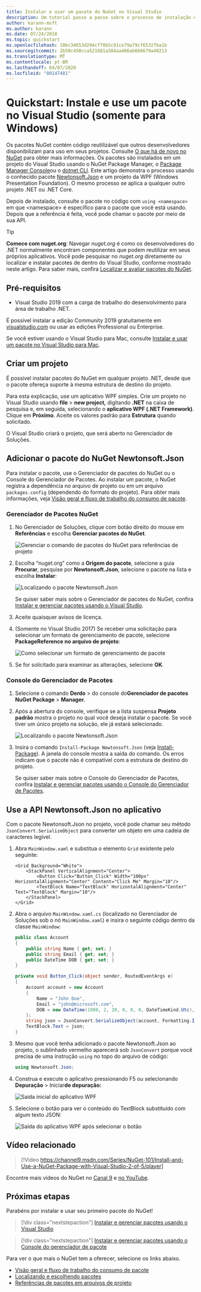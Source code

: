 ```yaml
---
title: Instalar e usar um pacote do NuGet no Visual Studio
description: Um tutorial passo a passo sobre o processo de instalação e uso de um pacote NuGet em um projeto do Visual Studio.
author: karann-msft
ms.author: karann
ms.date: 07/24/2018
ms.topic: quickstart
ms.openlocfilehash: 10bc34653d294cf70b5c91ce79a79cf6532fba1b
ms.sourcegitcommit: 2b50c450cca521681a384aa466ab666679a40213
ms.translationtype: MT
ms.contentlocale: pt-BR
ms.lasthandoff: 04/07/2020
ms.locfileid: "80147481"
---
```

# <a name="quickstart-install-and-use-a-package-in-visual-studio-windows-only"></a>Quickstart: Instale e use um pacote no Visual Studio (somente para Windows)

Os pacotes NuGet contém código reutilizável que outros desenvolvedores disponibilizam para uso em seus projetos. Consulte [O que há de novo no NuGet](../What-is-NuGet.md) para obter mais informações. Os pacotes são instalados em um projeto do Visual Studio usando o NuGet Package Manager, o [Package Manager Console](../consume-packages/install-use-packages-powershell)ou o [dotnet CLI](install-and-use-a-package-using-the-dotnet-cli.md). Este artigo demonstra o processo usando o conhecido pacote [Newtonsoft.Json](https://www.nuget.org/packages/Newtonsoft.Json/) e um projeto da WPF (Windows Presentation Foundation). O mesmo processo se aplica a qualquer outro projeto .NET ou .NET Core.

Depois de instalado, consulte o pacote no código com `using <namespace>` em que \<namespace\> é específico para o pacote que você está usando. Depois que a referência é feita, você pode chamar o pacote por meio de sua API.

> [!Tip]
> **Comece com nuget.org**: Navegar *nuget.org* é como os desenvolvedores do .NET normalmente encontram componentes que podem reutilizar em seus próprios aplicativos. Você pode pesquisar no *nuget.org* diretamente ou localizar e instalar pacotes de dentro do Visual Studio, conforme mostrado neste artigo. Para saber mais, confira [Localizar e avaliar pacotes do NuGet](../consume-packages/finding-and-choosing-packages.md).

## <a name="prerequisites"></a>Pré-requisitos

- Visual Studio 2019 com a carga de trabalho do desenvolvimento para área de trabalho .NET.

É possível instalar a edição Community 2019 gratuitamente em [visualstudio.com](https://www.visualstudio.com/) ou usar as edições Professional ou Enterprise.

Se você estiver usando o Visual Studio para Mac, consulte [Instalar e usar um pacote no Visual Studio para Mac](install-and-use-a-package-in-visual-studio-mac.md).

## <a name="create-a-project"></a>Criar um projeto

É possível instalar pacotes do NuGet em qualquer projeto .NET, desde que o pacote ofereça suporte à mesma estrutura de destino do projeto.

Para esta explicação, use um aplicativo WPF simples. Crie um projeto no Visual Studio usando **file** > **new project,** digitando **.NET** na caixa de pesquisa e, em seguida, selecionando o **aplicativo WPF (.NET Framework)**. Clique em **Próximo**. Aceite os valores padrão para **Estrutura** quando solicitado.

O Visual Studio criará o projeto, que será aberto no Gerenciador de Soluções.

## <a name="add-the-newtonsoftjson-nuget-package"></a>Adicionar o pacote do NuGet Newtonsoft.Json

Para instalar o pacote, use o Gerenciador de pacotes do NuGet ou o Console do Gerenciador de Pacotes. Ao instalar um pacote, o NuGet registra a dependência no arquivo de projeto ou em um arquivo `packages.config` (dependendo do formato do projeto). Para obter mais informações, veja [Visão geral e fluxo de trabalho do consumo de pacote](../consume-packages/Overview-and-Workflow.md).

### <a name="nuget-package-manager"></a>Gerenciador de Pacotes NuGet

1. No Gerenciador de Soluções, clique com botão direito do mouse em **Referências** e escolha **Gerenciar pacotes do NuGet**.

    ![Gerenciar o comando de pacotes do NuGet para referências de projeto](media/QS_Use-02-ManageNuGetPackages.png)

1. Escolha “nuget.org” como a **Origem do pacote**, selecione a guia **Procurar**, pesquise por **Newtonsoft.Json**, selecione o pacote na lista e escolha **Instalar**:

    ![Localizando o pacote Newtonsoft.Json](media/QS_Use-03-NewtonsoftJson.png)

    Se quiser saber mais sobre o Gerenciador de pacotes do NuGet, confira [Instalar e gerenciar pacotes usando o Visual Studio](../consume-packages/install-use-packages-visual-studio.md).

1. Aceite quaisquer avisos de licença.

1. (Somente no Visual Studio 2017) Se receber uma solicitação para selecionar um formato de gerenciamento de pacote, selecione **PackageReference no arquivo de projeto**:

    ![Como selecionar um formato de gerenciamento de pacote](media/QS_Use-03b-SelectFormat.png)

1. Se for solicitado para examinar as alterações, selecione **OK**.

### <a name="package-manager-console"></a>Console do Gerenciador de Pacotes

1. Selecione o comando **Derdo** > do console do**Gerenciador de pacotes NuGet Package** > **Manager.**

1. Após a abertura do console, verifique se a lista suspensa **Projeto padrão** mostra o projeto no qual você deseja instalar o pacote. Se você tiver um único projeto na solução, ele já estará selecionado.

    ![Localizando o pacote Newtonsoft.Json](media/QS_Use-08-Console1.png)

1. Insira o comando `Install-Package Newtonsoft.Json` (veja [Install-Package](../reference/ps-reference/ps-ref-install-package.md)). A janela do console mostra a saída do comando. Os erros indicam que o pacote não é compatível com a estrutura de destino do projeto.

   Se quiser saber mais sobre o Console do Gerenciador de Pacotes, confira [Instalar e gerenciar pacotes usando o Console do Gerenciador de Pacotes](../consume-packages/install-use-packages-powershell.md).

## <a name="use-the-newtonsoftjson-api-in-the-app"></a>Use a API Newtonsoft.Json no aplicativo

Com o pacote Newtonsoft.Json no projeto, você pode chamar seu método `JsonConvert.SerializeObject` para converter um objeto em uma cadeia de caracteres legível.

1. Abra `MainWindow.xaml` e substitua o elemento `Grid` existente pelo seguinte:

    ```xaml
    <Grid Background="White">
        <StackPanel VerticalAlignment="Center">
            <Button Click="Button_Click" Width="100px" HorizontalAlignment="Center" Content="Click Me" Margin="10"/>
            <TextBlock Name="TextBlock" HorizontalAlignment="Center" Text="TextBlock" Margin="10"/>
        </StackPanel>
    </Grid>
    ```

1. Abra o arquivo `MainWindow.xaml.cs` (localizado no Gerenciador de Soluções sob o nó `MainWindow.xaml`) e insira o seguinte código dentro da classe `MainWindow`:

    ```cs
    public class Account
    {
        public string Name { get; set; }
        public string Email { get; set; }
        public DateTime DOB { get; set; }
    }

    private void Button_Click(object sender, RoutedEventArgs e)
    {
        Account account = new Account
        {
            Name = "John Doe",
            Email = "john@microsoft.com",
            DOB = new DateTime(1980, 2, 20, 0, 0, 0, DateTimeKind.Utc),
        };
        string json = JsonConvert.SerializeObject(account, Formatting.Indented);
        TextBlock.Text = json;
    }
    ```

1. Mesmo que você tenha adicionado o pacote Newtonsoft.Json ao projeto, o sublinhado vermelho aparecerá sob `JsonConvert` porque você precisa de uma instrução `using` no topo do arquivo de código:

    ```cs
    using Newtonsoft.Json;
    ```

1. Construa e execute o aplicativo pressionando F5 ou selecionando **Depuração** > Iniciar**de depuração:**

    ![Saída inicial do aplicativo WPF](media/QS_Use-06-AppStart.png)

1. Selecione o botão para ver o conteúdo do TextBlock substituído com algum texto JSON:

    ![Saída do aplicativo WPF após selecionar o botão](media/QS_Use-07-AppEnd.png)

## <a name="related-video"></a>Vídeo relacionado

> [!Video https://channel9.msdn.com/Series/NuGet-101/Install-and-Use-a-NuGet-Package-with-Visual-Studio-2-of-5/player]

Encontre mais vídeos do NuGet no [Canal 9](https://channel9.msdn.com/Series/NuGet-101) e [no YouTube](https://www.youtube.com/playlist?list=PLdo4fOcmZ0oVLvfkFk8O9h6v2Dcdh2bh_).

## <a name="next-steps"></a>Próximas etapas

Parabéns por instalar e usar seu primeiro pacote do NuGet!

> [!div class="nextstepaction"]
> [Instalar e gerenciar pacotes usando o Visual Studio](../consume-packages/install-use-packages-visual-studio.md)

> [!div class="nextstepaction"]
> [Instalar e gerenciar pacotes usando o Console do gerenciador de pacote](../consume-packages/install-use-packages-powershell.md)

Para ver o que mais o NuGet tem a oferecer, selecione os links abaixo.

- [Visão geral e fluxo de trabalho do consumo de pacote](../consume-packages/overview-and-workflow.md)
- [Localizando e escolhendo pacotes](../consume-packages/finding-and-choosing-packages.md)
- [Referências de pacotes em arquivos de projeto](../consume-packages/package-references-in-project-files.md)
